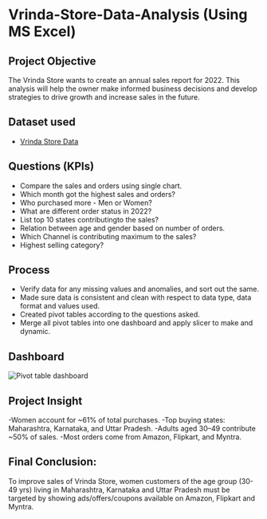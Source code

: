 # Vrinda-Store-Data-Analysis (Using MS Excel)

## **Project Objective**

The Vrinda Store wants to create an annual sales report for 2022. This analysis will help the owner make informed business decisions and develop strategies to drive growth and increase sales in the future.

## **Dataset used**
- <a href="https://github.com/ratonray4121/Project-on-Pivot-table/blob/main/Project%20On%20Pivot%20.xlsx">Vrinda Store Data</a>

## **Questions (KPIs)**

- Compare the sales and orders using single chart.
- Which month got the highest sales and orders?
- Who purchased more - Men or Women?
- What are different order status in 2022?
- List top 10 states contributingto the sales?
- Relation between age and gender based on number of orders.
- Which Channel is contributing maximum to the sales?
- Highest selling category?



## **Process**

- Verify data for any missing values and anomalies, and sort out the same.
- Made sure data is consistent and clean with respect to data type, data format and values used.
- Created pivot tables according to the questions asked.
- Merge all pivot tables into one dashboard and apply slicer to make and dynamic.



## **Dashboard**

![Pivot table dashboard](https://github.com/user-attachments/assets/c053f0fd-b570-40e8-a960-2842e47dd070)




## **Project Insight**

-Women account for ~61% of total purchases.
-Top buying states: Maharashtra, Karnataka, and Uttar Pradesh.
-Adults aged 30–49 contribute ~50% of sales.
-Most orders come from Amazon, Flipkart, and Myntra.


## **Final Conclusion:**

To improve sales of Vrinda Store, women customers of the age group (30-49 yrs) living in Maharashtra, Karnataka and Uttar Pradesh must be targeted by showing ads/offers/coupons available on Amazon, Flipkart and Myntra.
